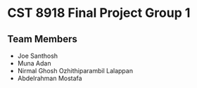 # CST 8918 Final Project Group 1

## Team Members
- Joe Santhosh
- Muna Adan
- Nirmal Ghosh Ozhithiparambil Lalappan
- Abdelrahman Mostafa
